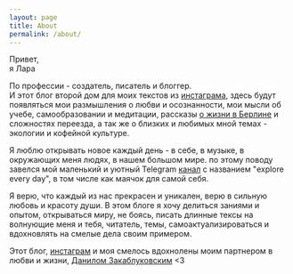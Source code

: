 ```yaml
---
layout: page
title: About
permalink: /about/
---
```


Привет,  
я Лара

По профессии - создатель, писатель и блоггер.  
И этот блог второй дом для моих текстов из [инстаграма](https://www.instagram.com/explore/tags/лараитексты/),
здесь будут появляться мои размышления о любви и осознанности, мои мысли об учебе, самообразовании и медитации, рассказы [о жизни в Берлине](https://www.instagram.com/explore/tags/laraexplores_berlin/) и сложностях переезда, а так же о близких и любимых мной темах - экологии и кофейной культуре. 

Я люблю открывать новое каждый день - в себе, в музыке, в окружающих меня людях, в нашем большом мире. по этому поводу завелся мой маленький и уютный Telegram [канал](https://t.me/explorevryday) с названием "explore every day", в том числе как маячок для самой себя. 

Я верю, что каждый из нас прекрасен и уникален, верю в сильную любовь и красоту души. В этом блоге я хочу делиться заниями и опытом, открываться миру, не боясь, писать длинные тексы на волнующие меня и тебя, читатель, темы, самоактуализироваться и вдохновлять на смелые дела своим примером.

Этот блог, [инстаграм](https://www.instagram.com/larisazz/) и моя смелось вдохнолены моим партнером в любви и жизни, [Данилом Закаблуковским](http://danilz.me) <3 




